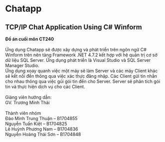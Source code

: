 # Chatapp
TCP/IP Chat Application Using C# Winform
-
<b>Đồ án cuối môn CT240</b><BR>
<BR>
Ứng dụng Chatapp sẽ được xây dựng và phát triển trên ngôn ngữ C# Winform trên nên tảng Framework .NET 4.7.2 kết hợp với hệ quản trị cơ sở dữ liệu SQL Server. Ứng dụng phát triển là Visual Studio và SQL Server Manager Studio.<BR>
Ứng dụng xoay quanh việc một máy sẽ làm Server và các máy Client khác sẽ kết nối đến thông qua việc xác thực đăng nhập. Các Client gửi tin nhắn cho nhau thông qua việc gủi gói tin đến cho Server. Server sẽ phân tích gói tin và thực hiện dịch vụ cho các Client.<BR>
<BR>
Giảng viên hướng dẫn:<BR>
GV. Trương Minh Thái<BR>
<BR>
Thành viên nhóm<BR>
Đào Minh Trung Thuận – B1704855<BR>
Nguyễn Tuấn Kiệt – B1704825<BR>
Lê Huỳnh Phương Nam – B1704836<BR>
Nguyễn Hoàng Thái Sơn – B1704848<BR>
